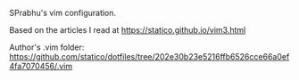 SPrabhu's vim configuration.

Based on the articles I read at
https://statico.github.io/vim3.html

Author's .vim folder:
https://github.com/statico/dotfiles/tree/202e30b23e5216ffb6526cce66a0ef4fa7070456/.vim
